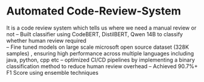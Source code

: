 # Automated Code-Review-System
It is a code review system which tells us where we need a manual review or not 
–	Built classifier using CodeBERT, DistilBERT, Qwen 14B to classify whether human review required    
–	Fine tuned models on large scale microsoft open source dataset (328K samples) , ensuring high performance across multiple languages including java, python, cpp etc
–	optimized CI/CD pipelines by implementing a binary classification method to reduce human review overhead
–	Achieved 90.7%+ F1 Score using ensemble techniques
